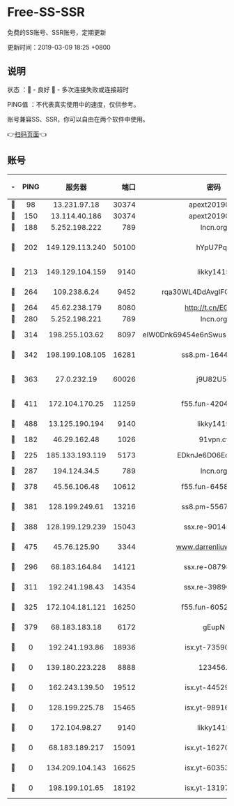 # Free-SS-SSR

免费的SS账号、SSR账号，定期更新

更新时间：2019-03-09 18:25 +0800

## 说明

状态     ：🙂 - 良好 🙁 - 多次连接失败或连接超时

PING值   ：不代表真实使用中的速度，仅供参考。

账号兼容SS、SSR，你可以自由在两个软件中使用。

👉[扫码页面](https://liesauer.github.io/Free-SS-SSR/)👈

## 账号

|-|PING|服务器|端口|密码|加密方式|区域|
|:----:|:----:|:-----:|-----:|:----:|:----:|:----:|
|🙂|98|13.231.97.18|30374|apext2019006|chacha20|JP|
|🙂|150|13.114.40.186|30374|apext2019006|chacha20|JP|
|🙂|188|5.252.198.222|789|lncn.org|rc4|JP|
|🙂|202|149.129.113.240|50100|hYpU7PqP|chacha20-ietf-poly1305|CN|
|🙂|213|149.129.104.159|9140|likky1415|aes-256-cfb|HK|
|🙂|264|109.238.6.24|9452|rqa30WL4DdAvgIFG6Fs3znzTa|aes-256-cfb|FR|
|🙂|264|45.62.238.179|8080|http://t.cn/EGJIyrl|rc4-md5|CA|
|🙂|280|5.252.198.221|789|lncn.org|rc4|JP|
|🙂|314|198.255.103.62|8097|eIW0Dnk69454e6nSwuspv9DmS201tQ0D|aes-256-cfb|US|
|🙂|342|198.199.108.105|16281|ss8.pm-16442096|aes-256-cfb|US|
|🙂|363|27.0.232.19|60026|j9U82U53|xchacha20-ietf-poly1305|HK|
|🙂|411|172.104.170.25|11259|f55.fun-42045141|aes-256-cfb|SG|
|🙂|488|13.125.190.194|9140|likky1415|aes-256-cfb|KR|
|🙂|182|46.29.162.48|1026|91vpn.cf|rc4-md5|RU|
|🙂|225|185.133.193.119|5173|EDknJe6D06EoWDaw|aes-256-cfb|US|
|🙂|287|194.124.34.5|789|lncn.org|rc4|JP|
|🙂|378|45.56.106.48|10612|f55.fun-64589896|aes-256-cfb|US|
|🙂|381|128.199.249.61|13216|ss8.pm-55672488|aes-256-cfb|SG|
|🙂|388|128.199.129.239|15043|ssx.re-90145135|aes-256-cfb|SG|
|🙂|475|45.76.125.90|3344|www.darrenliuwei.com|aes-256-cfb|AU|
|🙁|296|68.183.164.84|14121|ssx.re-08798532|aes-256-cfb|US|
|🙁|311|192.241.198.43|14354|ssx.re-39890928|aes-256-cfb|US|
|🙁|325|172.104.181.121|16250|f55.fun-60522964|aes-256-cfb|SG|
|🙁|379|68.183.183.18|6172|gEupN|aes-256-cfb|SG|
|🙁|0|192.241.193.86|18936|isx.yt-73590604|aes-256-cfb|US|
|🙁|0|139.180.223.228|8888|123456..|aes-256-cfb|JP|
|🙁|0|162.243.139.50|19512|isx.yt-44529033|aes-256-cfb|US|
|🙁|0|128.199.225.78|15465|isx.yt-98916705|aes-256-cfb|SG|
|🙁|0|172.104.98.27|9140|likky1415|aes-256-cfb|JP|
|🙁|0|68.183.189.217|15091|isx.yt-16270564|aes-256-cfb|SG|
|🙁|0|134.209.104.143|16625|isx.yt-60353704|aes-256-cfb|SG|
|🙁|0|198.199.101.65|18192|isx.yt-13197237|aes-256-cfb|US|
